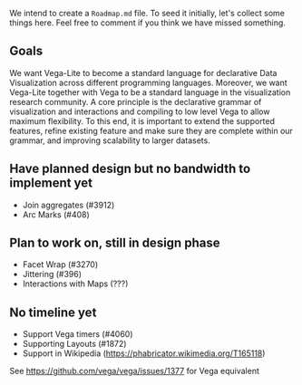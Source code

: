 We intend to create a `Roadmap.md` file. To seed it initially, let's collect some things here. Feel free to comment if you think we have missed something. 

## Goals

We want Vega-Lite to become a standard language for declarative Data Visualization across different programming languages. Moreover, we want Vega-Lite together with Vega to be a standard language in the visualization research community. A core principle is the declarative grammar of visualization and interactions and compiling to low level Vega to allow maximum flexibility. To this end, it is important to extend the supported features, refine existing feature and make sure they are complete within our grammar, and improving scalability to larger datasets. 

## Have planned design but no bandwidth to implement yet

* Join aggregates (#3912)
* Arc Marks (#408)

## Plan to work on, still in design phase


* Facet Wrap (#3270)
* Jittering (#396)
* Interactions with Maps (???)

## No timeline yet

* Support Vega timers (#4060)
* Supporting Layouts (#1872)
* Support in Wikipedia (https://phabricator.wikimedia.org/T165118)

See https://github.com/vega/vega/issues/1377 for Vega equivalent

